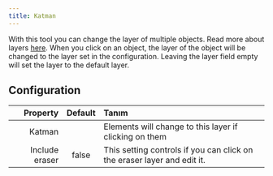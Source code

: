 ```yaml
---
title: Katman
---
```


With this tool you can change the layer of multiple objects. Read more about layers [here](../layers.md). When you click on an object, the layer of the object will be changed to the layer set in the configuration. Leaving the layer field empty will set the layer to the default layer.

## Configuration

|       Property | Default | Tanım                                                                   |
| --------------:|:-------:|:----------------------------------------------------------------------- |
|         Katman |         | Elements will change to this layer if clicking on them                  |
| Include eraser |  false  | This setting controls if you can click on the eraser layer and edit it. |
